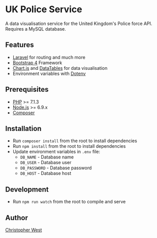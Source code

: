 # UK Police Service
A data visualisation service for the United Kingdom's Police force API. Requires a MySQL database.

## Features
* [Laravel](https://laravel.com/docs) for routing and much more
* [Bootstrap 4](https://getbootstrap.com/) Framework
* [Chart.js](https://www.chartjs.org/) and [DataTables](https://datatables.net/) for data visualisation
* Environment variables with [Dotenv](https://github.com/vlucas/phpdotenv)

## Prerequisites
* [PHP](https://secure.php.net/manual/en/install.php) >= 7.1.3
* [Node.js](http://nodejs.org/) >= 6.9.x
* [Composer](http://getcomposer.org)

## Installation
* Run `composer install` from the root to install dependencies
* Run `npm install` from the root to install dependencies
* Update environment variables in `.env`  file:
    * `DB_NAME` - Database name
    * `DB_USER` - Database user
    * `DB_PASSWORD` - Database password
    * `DB_HOST` - Database host

## Development
* Run `npm run watch` from the root to compile and serve

## Author
[Christopher West](mailto:cjlovescoffee@gmail.com)

